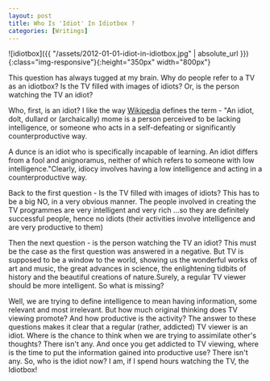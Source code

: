 ```yaml
---
layout: post  
title: Who Is 'Idiot' In Idiotbox ?   
categories: [Writings]  
---
```


![idiotbox]({{ "/assets/2012-01-01-idiot-in-idiotbox.jpg" | absolute_url }}){:class="img-responsive"}{:height="350px" width="800px"}  

This question has always tugged at my brain. Why do people refer to a TV as an idiotbox? Is 
the TV filled with images of idiots? Or, is the person watching the TV an idiot?  

Who, first, is an idiot? I like the way [Wikipedia](http://en.wikipedia.org/wiki/Idiot) defines 
the term - "An idiot, dolt, dullard or (archaically) mome is a person perceived to be lacking 
intelligence, or someone who acts in a self-defeating or significantly counterproductive way.  

A dunce is an idiot who is specifically incapable of learning. An idiot differs from a fool and 
anignoramus, neither of which refers to someone with low intelligence."Clearly, idiocy
involves having a low intelligence and acting in a counterproductive way.  

Back to the first question - Is the TV filled with images of idiots? This has to be a big NO, 
in a very obvious manner. The people involved in creating the TV programmes are very intelligent
and very rich ...so they are definitely successful people, hence no idiots (their activities
involve intelligence and are very productive to them)  

Then the next question - is the person watching the TV an idiot? This must be the case as the 
first question was answered in a negative. But TV is supposed to be a window to the
world, showing us the wonderful works of art and music, the great advances in science, the 
enlightening tidbits of history and the beautiful creations of nature.Surely, a regular TV 
viewer should be more intelligent. So what is missing?  

Well, we are trying to define intelligence to mean having information, some relevant and most 
irrelevant. But how much original thinking does TV viewing promote? And how productive is the 
activity? The answer to these questions makes it clear that a regular (rather, addicted)
TV viewer is an idiot. Where is the chance to think when we are trying to assimilate
other's thoughts? There isn't any. And once you get addicted to TV viewing, where is the time 
to put the information gained into productive use? There isn't any. So, who is the idiot now? 
I am, if I spend hours watching the TV, the Idiotbox!